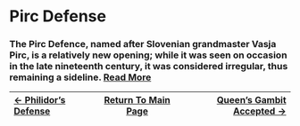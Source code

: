 # Pirc Defense

### The Pirc Defence, named after Slovenian grandmaster Vasja Pirc, is a relatively new opening; while it was seen on occasion in the late nineteenth century, it was considered irregular, thus remaining a sideline.  [Read More](https://en.wikipedia.org/wiki/Pirc_Defence)

|[<- Philidor’s Defense](Philidor’sDefense.md)|[Return To Main Page](index.md)|[Queen’s Gambit Accepted ->](Queen’sGambitAccepted.md)|
|:----|:---:|----:|